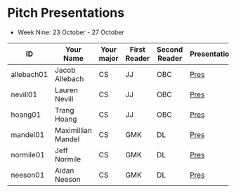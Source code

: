 # Pitch Presentations

* Week Nine: 23 October - 27 October

|ID|Your Name|Your major|First Reader|Second Reader|Presentation| Demo
|-------------|---------|----------|------------|-------------|-----|---|
allebach01|Jacob Allebach    |CS|JJ|OBC| [Pres](https://drive.google.com/file/d/12c0raksgbUnmDXQRcPzk65mzO184fU2D/view?usp=sharing)| [Demo](https://drive.google.com/file/d/16Kpg_eBIZOnS0xLOCtF9LS3nL81p1kU3/view?usp=sharing)
nevill01  |Lauren Nevill     |CS|JJ|OBC| [Pres](https://drive.google.com/file/d/1JBtmmpzmE8Kk-xptVJaW38Q4nRk0uK00/view?usp=sharing)| [Demo](https://drive.google.com/file/d/170H7JKIqtSA9Wt-kHtpkWBEclCuOQpA7/view?usp=sharing)
hoang01   |Trang Hoang       |CS|JJ|OBC| [Pres](https://drive.google.com/file/d/1ZUlIeGyB9Ss_1ZrHgM56DgXHlq_BdUuE/view?usp=sharing)| [Demo](https://drive.google.com/file/d/1CBm7fkHcd-ikq4-dfe41JLH6iib1VMcK/view?usp=sharing)
mandel01  |Maximillian Mandel|CS|GMK|DL| [Pres](https://drive.google.com/file/d/1RXh2RRpBBmUOKeEp9kNlAD6IjQV7pGul/view?usp=sharing)| Live demo
normile01 |Jeff Normile      |CS|GMK|DL|  [Pres](https://drive.google.com/file/d/1DzOdBEnDktM0aE7dOCQmOs0V1zVKrjrj/view?usp=sharing)| Live demo 
neeson01  |Aidan Neeson      |CS|GMK|DL| [Pres](https://drive.google.com/file/d/15Ku2nadMjXBVs9ScCR2Tshgpp6kBEBuq/view?usp=sharing)| [Demo](https://drive.google.com/file/d/1Oc1ZtiH_a-5q6VCpTqlnfuE1a2FEE3-I/view?usp=sharing)


<!-- <a href="" target="_blank">Pres</a>|
<a href="" target="_blank">Demo</a> -->
